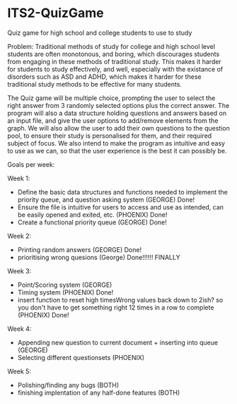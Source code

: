 # ITS2-QuizGame
Quiz game for high school and college students to use to study

Problem: Traditional methods of study for college and high school level students are often monotonous, and boring, which discourages students from engaging in these methods of traditional study. This makes it harder for students to study effectively, and well, especially with the existance of disorders such as ASD and ADHD, which makes it harder for these traditional study methods to be effective for many students.

The Quiz game will be multiple choice, prompting the user to select the right answer from 3 randomly selected options plus the correct answer. The program will also a data structure holding questions and answers based on an input file, and give the user options to add/remove elements from the graph. We will also allow the user to add their own questions to the question pool, to ensure their study is personalised for them, and their required subject of focus. We also intend to make the program as intuitive and easy to use as we can, so that the user experience is the best it can possibly be.

Goals per week:

Week 1:
  - Define the basic data structures and functions needed to implement the priority queue, and question asking system (GEORGE) Done!
  - Ensure the file is intuitive for users to access and use as intended, can be easily opened and exited, etc. (PHOENIX) Done!
  - Create a functional priority queue (GEORGE) Done!


Week 2:
  - Printing random answers (GEORGE) Done!
  - prioritising wrong quesions (George) Done!!!!!! FINALLY


Week 3:
  - Point/Scoring system (GEORGE)
  - Timing system (PHOENIX) Done!
  - insert function to reset high timesWrong values back down to 2ish? so you don't have to get something right 12 times in a row to complete (PHOENIX) Done!


Week 4:
  - Appending new question to current document + inserting into queue (GEORGE)
  - Selecting different questionsets (PHOENIX)


Week 5: 
  - Polishing/finding any bugs (BOTH)
  - finishing implentation of any half-done features (BOTH)
